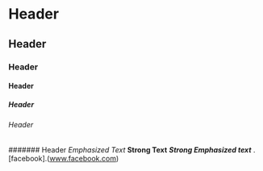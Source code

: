 # Header
## Header
### Header
#### Header
##### Header
###### Header
####### Header
*Emphasized Text*
**Strong Text**
***Strong Emphasized text***
.[facebook].(www.facebook.com)
